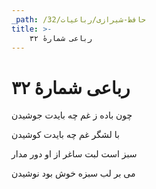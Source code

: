 ```yaml
---
_path: /حافظ-شیرازی/رباعیات/32
title: >-
    رباعی شمارهٔ ۳۲
---
```

# رباعی شمارهٔ ۳۲

<div class="b" id="bn1"><div class="m1"><p>چون باده ز غم چه بایدت جوشیدن</p></div>
<div class="m2"><p>با لشگر غم چه بایدت کوشیدن</p></div></div>
<div class="b" id="bn2"><div class="m1"><p>سبز است لبت ساغر از او دور مدار</p></div>
<div class="m2"><p>می بر لب سبزه خوش بود نوشیدن</p></div></div>
